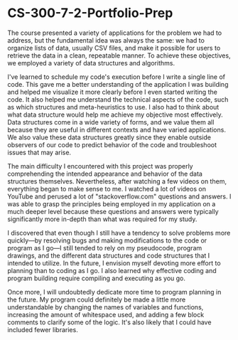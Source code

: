 # CS-300-7-2-Portfolio-Prep

The course presented a variety of applications for the problem we had to address, but the fundamental idea was always the same: we had to organize lists of data, usually CSV files, and make it possible for users to retrieve the data in a clean, repeatable manner. To achieve these objectives, we employed a variety of data structures and algorithms.

I've learned to schedule my code's execution before I write a single line of code. This gave me a better understanding of the application I was building and helped me visualize it more clearly before I even started writing the code. It also helped me understand the technical aspects of the code, such as which structures and meta-heuristics to use. I also had to think about what data structure would help me achieve my objective most effectively. Data structures come in a wide variety of forms, and we value them all because they are useful in different contexts and have varied applications. We also value these data structures greatly since they enable outside observers of our code to predict behavior of the code and troubleshoot issues that may arise.

The main difficulty I encountered with this project was properly comprehending the intended appearance and behavior of the data structures themselves. Nevertheless, after watching a few videos on them, everything began to make sense to me. I watched a lot of videos on YouTube and perused a lot of "stackoverflow.com" questions and answers. I was able to grasp the principles being employed in my application on a much deeper level because these questions and answers were typically significantly more in-depth than what was required for my study.

I discovered that even though I still have a tendency to solve problems more quickly—by resolving bugs and making modifications to the code or program as I go—I still tended to rely on my pseudocode, program drawings, and the different data structures and code structures that I intended to utilize. In the future, I envision myself devoting more effort to planning than to coding as I go. I also learned why effective coding and program building require compiling and executing as you go.

Once more, I will undoubtedly dedicate more time to program planning in the future. My program could definitely be made a little more understandable by changing the names of variables and functions, increasing the amount of whitespace used, and adding a few block comments to clarify some of the logic. It's also likely that I could have included fewer libraries.
